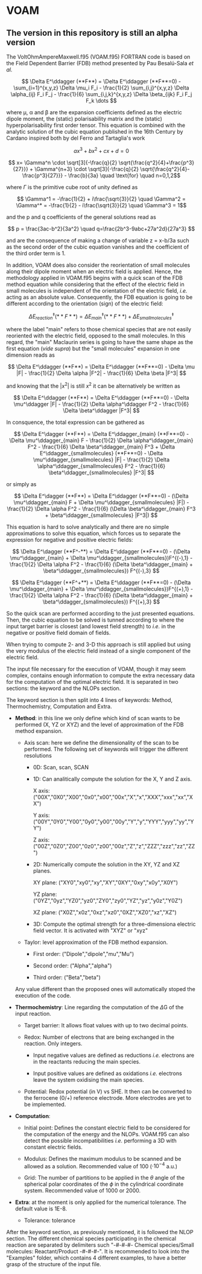 # VOAM

## The version in this repository is still an alpha version

The VoltOhmAmpereMaxwell.f95 (VOAM.f95) FORTRAN code is based on the Field Dependent Barrier (FDB) method presented by Pau Besalú-Sala _et al._ 

$$ \Delta E^\ddagger (**F**) = \Delta E^\ddagger (**F**=0) - \sum_{i=1}^{x,y,z} \Delta \mu_i F_i - \frac{1}{2} \sum_{i,j}^{x,y,z} \Delta \alpha_{ij} F_i F_j - \frac{1}{6} \sum_{i,j,k}^{x,y,z} \Delta \beta_{ijk} F_i F_j F_k \dots $$ 

where μ, α and β are the expansion coefficients defined as the electric dipole moment, the (static) polarisability matrix and the (static) hyperpolarisability first order tensor. This equation is combined with the analytic solution of the cubic equation published in the 16th Century by Cardano inspired both by del Ferro and Tartaglia's work

$$ ax^3 + bx^2 + cx + d = 0 $$

$$ x= \Gamma^n \cdot \sqrt[3]{-\frac{q}{2} \sqrt{\frac{q^2}{4}+\frac{p^3}{27}}} + \Gamma^{n+3} \cdot \sqrt[3]{-\frac{q}{2} \sqrt{\frac{q^2}{4}-\frac{p^3}{27}}} - \frac{b}{3a} \quad \text{for} \quad n=0,1,2$$

where $\Gamma$ is the primitive cube root of unity defined as

$$ \Gamma^1 = -\frac{1}{2} + i\frac{\sqrt{3}}{2} \quad \Gamma^2 = \Gamma^* = -\frac{1}{2} - i\frac{\sqrt{3}}{2} \quad \Gamma^3 = 1$$

and the p and q coefficients of the general solutions read as

$$ p = \frac{3ac-b^2}{3a^2} \quad q=\frac{2b^3-9abc+27a^2d}{27a^3} $$

and are the consequence of making a change of variable z = x-b/3a such as the second order of the cubic equation vanishes and the coefficient of the third order term is 1.

In addition, VOAM does also consider the reorientation of small molecules along their dipole moment when an electric field is applied. Hence, the methodology applied in VOAM.f95 begins with a quick scan of the FDB method equation while considering that the effect of the electric field in small molecules is independent of the orientation of the electric field, _i.e._ acting as an absolute value. Consequently, the FDB equation is going to be different according to the orientation (sign) of the electric field:

$$ \Delta E^\ddagger_{reaction} (**F**) = \Delta E^\ddagger_{main} (**F**) + \Delta E^\ddagger_{small molecules} $$

where the label "main" refers to those chemical species that are not easily reoriented with the electric field, opposed to the small molecules. In this regard, the "main" Maclaurin series is going to have the same shape as the first equation (_vide supra_) but the "small molecules" expansion in one dimension reads as

$$ \Delta E^\ddagger (**F**) = \Delta E^\ddagger (**F**=0) - \Delta \mu |F| - \frac{1}{2} \Delta \alpha |F^2| - \frac{1}{6} \Delta \beta |F^3| $$

and knowing that the $|x^2|$ is still $x^2$ it can be alternatively be written as

$$ \Delta E^\ddagger (**F**) = \Delta E^\ddagger (**F**=0) - \Delta \mu^\ddagger |F| - \frac{1}{2} \Delta \alpha^\ddagger F^2 - \frac{1}{6} \Delta \beta^\ddagger |F^3| $$

In consquence, the total expression can be gathered as

$$ \Delta E^\dagger (**F**) = \Delta E^\ddagger_{main} (**F**=0) - \Delta \mu^\ddagger_{main} F - \frac{1}{2} \Delta \alpha^\ddagger_{main} F^2 - \frac{1}{6} \Delta \beta^\ddagger_{main} F^3 + \Delta E^\ddagger_{smallmolecules} (**F**=0) - \Delta \mu^\ddagger_{smallmolecules} |F| - \frac{1}{2} \Delta \alpha^\ddagger_{smallmolecules} F^2 - \frac{1}{6} \beta^\ddagger_{smallmolecules} |F^3| $$

or simply as

$$ \Delta E^\dagger (**F**) = \Delta E^\ddagger (**F**=0) - (\Delta \mu^\ddagger_{main} F + \Delta \mu^\ddagger_{smallmolecules} |F|) - \frac{1}{2} \Delta \alpha F^2 - \frac{1}{6} (\Delta \beta^\ddagger_{main} F^3 + \beta^\ddagger_{smallmolecules} |F^3|) $$

This equation is hard to solve analytically and there are no simple approximations to solve this equation, which forces us to separate the expression for negative and positive electric fields:

$$ \Delta E^\dagger (**F^-**) = \Delta E^\ddagger (**F**=0) - (\Delta \mu^\ddagger_{main} + \Delta \mu^\ddagger_{smallmolecules})F^{(-),1} - \frac{1}{2} \Delta \alpha F^2 - \frac{1}{6} (\Delta \beta^\ddagger_{main} + \beta^\ddagger_{smallmolecules}) F^{(-),3} $$

$$ \Delta E^\dagger (**F^+**) = \Delta E^\ddagger (**F**=0) - (\Delta \mu^\ddagger_{main} + \Delta \mu^\ddagger_{smallmolecules})F^{(+),1} - \frac{1}{2} \Delta \alpha F^2 - \frac{1}{6} (\Delta \beta^\ddagger_{main} + \beta^\ddagger_{smallmolecules}) F^{(+),3} $$

So the quick scan are performed according to the just presented equations. Then, the cubic equation to be solved is tunned according to where the input target barrier is closest (and lowest field strength) to _i.e._ in the negative or positive field domain of fields.

When trying to compute 2- and 3-D this approach is still applied but using the very modulus of the electric field instead of a single component of the electric field.

The input file necessary for the execution of VOAM, though it may seem complex, contains enough information to compute the extra necessary data for the computation of the optimal electric field. It is separated in two sections: the keyword and the NLOPs section.

The keyword section is then split into 4 lines of keywords: Method, Thermochemistry, Computation and Extra.
- **Method**: in this line we only define which kind of scan wants to be performed (X, YZ or XYZ) and the level of approximation of the FDB method expansion.
  - Axis scan: here we define the dimensionality of the scan to be performed. The following set of keywords will trigger the different resolutions
    - 0D: Scan, scan, SCAN
    - 1D: Can analitically compute the solution for the X, Y and Z axis.
      
        X axis: ("00X","0X0","X00","0x0","x00","00x","X","x","XXX","xxx","xx","XX")
      
        Y axis: ("00Y","0Y0","Y00","0y0","y00","00y","Y","y","YYY","yyy","yy","YY")
      
        Z axis: ("00Z","0Z0","Z00","0z0","z00","00z","Z","z","ZZZ","zzz","zz","ZZ")
      
    - 2D: Numerically compute the solution in the XY, YZ and XZ planes.
      
        XY plane: ("XY0","xy0","xy","XY","0XY","0xy","x0y","X0Y")
      
        YZ plane: ("0YZ","0yz","YZ0","yz0","ZY0","zy0","YZ","yz","y0z","Y0Z")
      
        XZ plane: ("X0Z","x0z","0xz","xz0","0XZ","XZ0","xz","XZ")
      
    - 3D: Compute the optimal strength for a three-dimensiona electric field vector. It is activated with "XYZ" or "xyz"
      
  - Taylor: level approximation of the FDB method expansion.
    
    - First order: ("Dipole","dipole","mu","Mu")
      
    - Second order: ("Alpha","alpha")
      
    - Third order: ("Beta","beta")
      
  Any value different than the proposed ones will automatically stoped the execution of the code.
  
- **Thermochemistry**: Line regarding the computation of the $\Delta$G of the input reaction.
  
  - Target barrier: It allows float values with up to two decimal points.
    
  - Redox: Number of electrons that are being exchanged in the reaction. Only integers.
    
      - Input negative values are defined as reductions _i.e._ electrons are in the reactants reducing the main species.
        
      - Input positive values are defined as oxidations _i.e._ electrons leave the system oxidising the main species.
        
  - Potential: Redox potential (in V) vs SHE. It then can be converted to the ferrocene (0/+) reference electrode. More electrodes are yet to be implemented.
    
- **Computation**:
  
  - Initial point: Defines the constant electric field to be considered for the computation of the energy and the NLOPs. VOAM.f95 can also detect the possible incompatibilities _i.e._ performing a 3D with constant electric fields.
    
  - Modulus: Defines the maximum modulus to be scanned and be allowed as a solution. Recommended value of 100 ($\cdot 10^{-4}$ a.u.)
    
  - Grid: The number of partitions to be applied in the $\theta$ angle of the spherical polar coordinates of the $\phi$ in the cylindrical coordinate system. Recommended value of 1000 or 2000.
  
- **Extra**: at the moment is only applied for the numerical tolerance. The default value is 1E-8.
  
  - Tolerance: tolerance

 After the keyword section, as previously mentioned, it is followed the NLOP section. The different chemical species participating in the chemical reaction are separated by delimiters such "-#-#-#- Chemical species/Small molecules: Reactant/Product -#-#-#-". It is recommended to look into the "Examples" folder, which contains 4 different examples, to have a better grasp of the structure of the input file.
